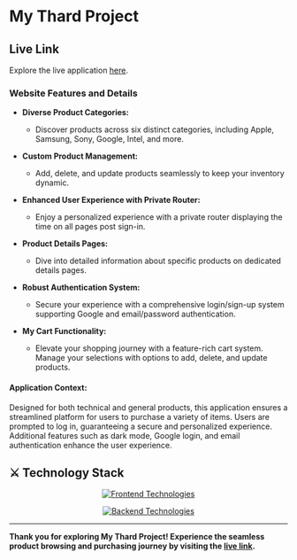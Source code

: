 # My Thard Project

## Live Link
Explore the live application [here](https://my-thard-project.web.app/).

### Website Features and Details  

- **Diverse Product Categories:**
  - Discover products across six distinct categories, including Apple, Samsung, Sony, Google, Intel, and more.

- **Custom Product Management:**
  - Add, delete, and update products seamlessly to keep your inventory dynamic.

- **Enhanced User Experience with Private Router:**
  - Enjoy a personalized experience with a private router displaying the time on all pages post sign-in.

- **Product Details Pages:**
  - Dive into detailed information about specific products on dedicated details pages.

- **Robust Authentication System:**
  - Secure your experience with a comprehensive login/sign-up system supporting Google and email/password authentication.

- **My Cart Functionality:**
  - Elevate your shopping journey with a feature-rich cart system. Manage your selections with options to add, delete, and update products.

#### Application Context:
Designed for both technical and general products, this application ensures a streamlined platform for users to purchase a variety of items. Users are prompted to log in, guaranteeing a secure and personalized experience. Additional features such as dark mode, Google login, and email authentication enhance the user experience.

## ⚔️ Technology Stack

<p align="center">
  <a href="">
    <img src="https://skillicons.dev/icons?i=js,react,tailwind,html,css,firebase" alt="Frontend Technologies" />
  </a>
</p>
<p align="center">
  <a href="">
    <img src="https://skillicons.dev/icons?i=express,mongodb" alt="Backend Technologies" />
  </a>
</p>

---

**Thank you for exploring My Thard Project! Experience the seamless product browsing and purchasing journey by visiting the [live link](https://my-thard-project.web.app/).**
